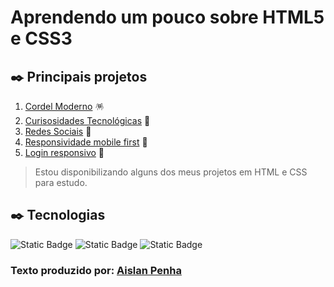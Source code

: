 # Aprendendo um pouco sobre HTML5 e CSS3
## ✒️ Principais projetos
1. [Cordel Moderno](https://aislanpenha.github.io/html5-css3/projeto-cordel/) :pinata:
2. [Curisosidades Tecnológicas](https://aislanpenha.github.io/html5-css3/projeto-final/) :robot:
3. [Redes Sociais](https://aislanpenha.github.io/html5-css3/projeto-rede-sociais/) :busts_in_silhouette:
4. [Responsividade mobile first](https://aislanpenha.github.io/html5-css3/projeto-mobile-first/) :iphone:
5. [Login responsivo](https://aislanpenha.github.io/html5-css3/projeto-login/) :vertical_traffic_light:

>Estou disponibilizando alguns dos meus projetos em HTML e CSS para estudo.
>
## ✒️ Tecnologias
![Static Badge](https://img.shields.io/badge/HTML-blank?logo=html5)
![Static Badge](https://img.shields.io/badge/CSS-blank?logo=css3)
![Static Badge](https://img.shields.io/badge/JavaScript-blank?logo=javascript&color=black)

### Texto produzido por: [Aislan Penha](https://github.com/AislanPenha)
